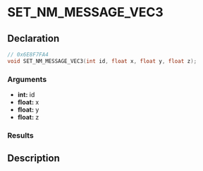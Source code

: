 # SET_NM_MESSAGE_VEC3

## Declaration
```cpp
// 0x6E8F7FA4
void SET_NM_MESSAGE_VEC3(int id, float x, float y, float z);
```

### Arguments
- **int:** id
- **float:** x
- **float:** y
- **float:** z

### Results

## Description
